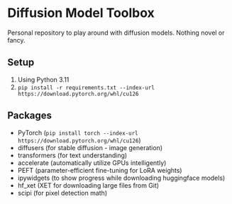 # Diffusion Model Toolbox

Personal repository to play around with diffusion models. Nothing novel or fancy.

## Setup
1. Using Python 3.11
1. `pip install -r requirements.txt --index-url https://download.pytorch.org/whl/cu126`

## Packages
* PyTorch (`pip install torch --index-url https://download.pytorch.org/whl/cu126`)
* diffusers (for stable diffusion - image generation)
* transformers (for text understanding)
* accelerate (automatically utilize GPUs intelligently)
* PEFT (parameter-efficient fine-tuning for LoRA weights)
* ipywidgets (to show progress while downloading huggingface models)
* hf_xet (XET for downloading large files from Git)
* scipi (for pixel detection math)